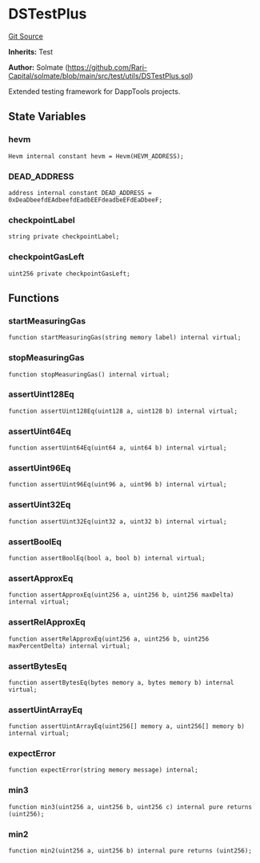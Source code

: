 # DSTestPlus
[Git Source](https://github.com/alchemix-finance/alchemix-v2-dao/blob/ede6fa522daa0fff2c20e5420d5e76d74abb70c3/src/test/utils/DSTestPlus.sol)

**Inherits:**
Test

**Author:**
Solmate (https://github.com/Rari-Capital/solmate/blob/main/src/test/utils/DSTestPlus.sol)

Extended testing framework for DappTools projects.


## State Variables
### hevm

```solidity
Hevm internal constant hevm = Hevm(HEVM_ADDRESS);
```


### DEAD_ADDRESS

```solidity
address internal constant DEAD_ADDRESS = 0xDeaDbeefdEAdbeefdEadbEEFdeadbeEFdEaDbeeF;
```


### checkpointLabel

```solidity
string private checkpointLabel;
```


### checkpointGasLeft

```solidity
uint256 private checkpointGasLeft;
```


## Functions
### startMeasuringGas


```solidity
function startMeasuringGas(string memory label) internal virtual;
```

### stopMeasuringGas


```solidity
function stopMeasuringGas() internal virtual;
```

### assertUint128Eq


```solidity
function assertUint128Eq(uint128 a, uint128 b) internal virtual;
```

### assertUint64Eq


```solidity
function assertUint64Eq(uint64 a, uint64 b) internal virtual;
```

### assertUint96Eq


```solidity
function assertUint96Eq(uint96 a, uint96 b) internal virtual;
```

### assertUint32Eq


```solidity
function assertUint32Eq(uint32 a, uint32 b) internal virtual;
```

### assertBoolEq


```solidity
function assertBoolEq(bool a, bool b) internal virtual;
```

### assertApproxEq


```solidity
function assertApproxEq(uint256 a, uint256 b, uint256 maxDelta) internal virtual;
```

### assertRelApproxEq


```solidity
function assertRelApproxEq(uint256 a, uint256 b, uint256 maxPercentDelta) internal virtual;
```

### assertBytesEq


```solidity
function assertBytesEq(bytes memory a, bytes memory b) internal virtual;
```

### assertUintArrayEq


```solidity
function assertUintArrayEq(uint256[] memory a, uint256[] memory b) internal virtual;
```

### expectError


```solidity
function expectError(string memory message) internal;
```

### min3


```solidity
function min3(uint256 a, uint256 b, uint256 c) internal pure returns (uint256);
```

### min2


```solidity
function min2(uint256 a, uint256 b) internal pure returns (uint256);
```

